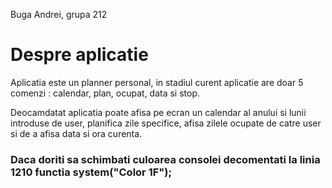 Buga Andrei, grupa 212


# Despre aplicatie

Aplicatia este un planner personal, in stadiul curent aplicatie are doar 5 comenzi : calendar, plan, ocupat, data si stop.

Deocamdatat aplicatia poate afisa pe ecran un calendar al anului si lunii introduse de user, planifica zile specifice, afisa zilele ocupate de catre user si de a afisa data si ora curenta.

### Daca doriti sa schimbati culoarea consolei decomentati la linia 1210 functia system("Color 1F");
